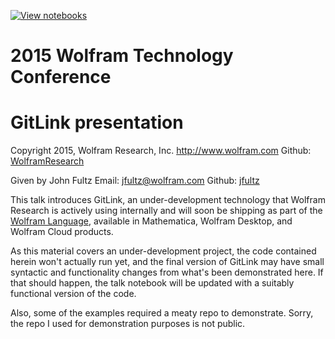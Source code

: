 [![View notebooks](https://wolfr.am/lA6mO5hv)](https://wolfr.am/DzavwHlX)

2015 Wolfram Technology Conference
==================================
GitLink presentation
====================
Copyright 2015, Wolfram Research, Inc.
http://www.wolfram.com
Github: [WolframResearch](https://github.com/WolframResearch)

Given by John Fultz
Email: jfultz@wolfram.com
Github: [jfultz](https://github.com/jfultz)

This talk introduces GitLink, an under-development technology that Wolfram Research is actively using internally and will soon be shipping as part of the [Wolfram Language](https://www.wolfram.com/language/), available in Mathematica, Wolfram Desktop, and Wolfram Cloud products.

As this material covers an under-development project, the code contained herein won't actually run yet, and the final version of GitLink may have small syntactic and functionality changes from what's been demonstrated here.  If that should happen, the talk notebook will be updated with a suitably functional version of the code.

Also, some of the examples required a meaty repo to demonstrate.  Sorry, the repo I used for
demonstration purposes is not public.
